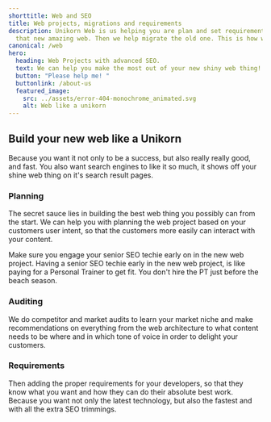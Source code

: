 ```yaml
---
shorttitle: Web and SEO
title: Web projects, migrations and requirements
description: Unikorn Web is us helping you are plan and set requirements for
  that new amazing web. Then we help migrate the old one. This is how we do it!
canonical: /web
hero:
  heading: Web Projects with advanced SEO.
  text: We can help you make the most out of your new shiny web thing!
  button: "Please help me! "
  buttonlink: /about-us
  featured_image:
    src: ../assets/error-404-monochrome_animated.svg
    alt: Web like a unikorn
---
```

## Build your new web like a Unikorn

Because you want it not only to be a success, but also really really good, and fast. You also want search engines to like it so much, it shows off your shine web thing on it's search result pages.

### Planning

The secret sauce lies in building the best web thing you possibly can from the start. We can help you with planning the web project based on your customers user intent, so that the customers more easily can interact with your content.

Make sure you engage your senior SEO techie early on in the new web project. Having a senior SEO techie early in the new web project, is like paying for a Personal Trainer to get fit. You don't hire the PT just before the beach season. 

### Auditing

We do competitor and market audits to learn your market niche and make recommendations on everything from the web architecture to what content needs to be where and in which tone of voice in order to delight your customers.

### Requirements

Then adding the proper requirements for your developers, so that they know what you want and how they can do their absolute best work. Because you want not only the latest technology, but also the fastest and with all the extra SEO trimmings.